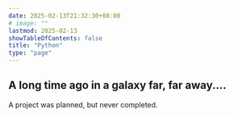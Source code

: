 ```yaml
---
date: 2025-02-13T21:32:30+08:00
# image: ""
lastmod: 2025-02-13
showTableOfContents: false
title: "Python"
type: "page"
---
```

## A long time ago in a galaxy far, far away....

A project was planned, but never completed.